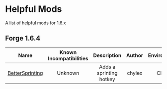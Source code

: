 # Helpful Mods

A list of helpful mods for 1.6.x

## Forge 1.6.4

| Name | Known Incompatibilities | Description | Author | Environment | [Label](/README.md#labels) |
| --- | :---: | :---: | :---: | :---: | :---: |
| [BetterSprinting](https://www.mediafire.com/download/dkkeoakury176t4/BetterSprinting_1.6.4_Forge_v11.zip) | Unknown | Adds a sprinting hotkey | chylex | Client | none |
